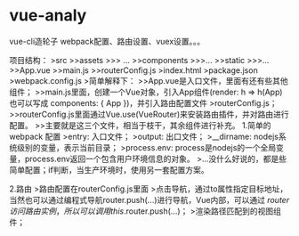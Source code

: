 # vue-analy
vue-cli造轮子
webpack配置、路由设置、vuex设置。。。<br>

项目结构：
    >src
        >>assets
           >>> ...
        >>components
            >>>...
        >>static
            >>>...
        >>App.vue
        >>main.js
        >>routerConfig.js
    >index.html
    >package.json
    >webpack.config.js
    >简单解释下：
        >>App.vue是入口文件，里面有<router-view/>还有些其他组件；
        >>main.js里面，创建一个Vue对象，引入App组件(render: h => h(App) 也可以写成 components: { App })，并引入路由配置文件
    >routerConfig.js；
        >>routerConfig.js里面通过Vue.use(VueRouter)来安装路由插件，并对路由进行配置。
        >>主要就是这三个文件，相当于枝干，其余组件进行补充。
1.简单的webpack 配置
    >entry: 入口文件；
    >output: 出口文件；
    >__dirname: nodejs系统级别的变量，表示当前目录；
    >process.env: process是nodejs的一个全局变量，process.env返回一个包含用户环境信息的对象。
    >...没什么好说的，都是些简单配置；if判断，当生产环境时，使用另一套配置方案。

2.路由
    >路由配置在routerConfig.js里面
    ><router-link>点击导航，通过to属性指定目标地址，当然也可以通过编程式导航router.push(...)进行导航，Vue内部，可以通过
    $router访问路由实例，所以可以调用this.$router.push(...)；
    ><router-view>渲染路径匹配到的视图组件；








